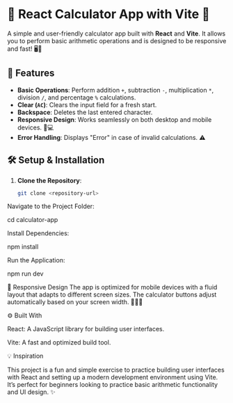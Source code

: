 # 🧮 React Calculator App with Vite 🚀

A simple and user-friendly calculator app built with **React** and **Vite**. It allows you to perform basic arithmetic operations and is designed to be responsive and fast! 🖥️📱

## 🚀 Features

- **Basic Operations**: Perform addition `+`, subtraction `-`, multiplication `*`, division `/`, and percentage `%` calculations.
- **Clear (`AC`)**: Clears the input field for a fresh start.
- **Backspace**: Deletes the last entered character.
- **Responsive Design**: Works seamlessly on both desktop and mobile devices. 📱💻
- **Error Handling**: Displays "Error" in case of invalid calculations. ⚠️

## 🛠️ Setup & Installation

1. **Clone the Repository**:
   ```bash
   git clone <repository-url>

Navigate to the Project Folder:


cd calculator-app

Install Dependencies:

npm install

Run the Application:

npm run dev


📱 Responsive Design
The app is optimized for mobile devices with a fluid layout that adapts to different screen sizes. The calculator buttons adjust automatically based on your screen width. 🧑‍💻📱

⚙️ Built With

React: A JavaScript library for building user interfaces.

Vite: A fast and optimized build tool.


💡 Inspiration

This project is a fun and simple exercise to practice building user interfaces with React and setting up a modern development environment using Vite. It’s perfect for beginners looking to practice basic arithmetic functionality and UI design. ✨
